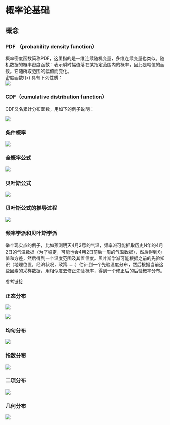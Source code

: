 # 概率论基础

## 概念
### PDF （probability density function）

概率密度函数简称PDF，这里指的是一维连续随机变量，多维连续变量也类似。随机数据的概率密度函数：表示瞬时幅值落在某指定范围内的概率，因此是幅值的函数。它随所取范围的幅值而变化。  
密度函数f(x) 具有下列性质：  
![](QQ20170315-232849.png)

### CDF（cumulative distribution function）
CDF又名累计分布函数，用如下的例子说明：


  
  
![](QQ20170315-233648.png)

  
### 条件概率

![](1.png)

### 全概率公式

![](3.png)

### 贝叶斯公式

![](4.png)


### 贝叶斯公式的推导过程

![](5.png)

### 频率学派和贝叶斯学派
举个现实点的例子，比如预测明天4月2号的气温，频率派可能抓取历史N年的4月2日的气温数据（为了稳定，可能也会4月2日前后一周的气温数据），然后得到均值和方差，然后得到一个温度范围及其置信度。贝叶斯学派可能根据之前的先验知识（地理位置，经济状况，政策……）估计到一个先验温度分布，然后根据当前这些因素的采样数据，用相似度去修正先验概率，得到一个修正后的后验概率分布。

[参考链接](http://www.tuicool.com/articles/AfaU3ay)

### 正态分布

![](6.png)

![](7.png)

### 均匀分布

![](8.png)

### 指数分布

![](9.png)

### 二项分布
![](10.png)

### 几何分布
![](11.png)
